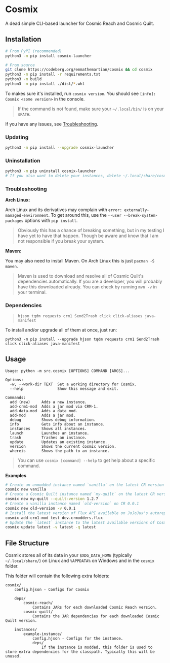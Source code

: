 # Cosmix

A dead simple CLI-based launcher for Cosmic Reach and Cosmic Quilt.

## Installation

```sh
# From PyPI (recommended)
python3 -m pip install cosmix-launcher

# From source
git clone https://codeberg.org/emmathemartian/cosmix && cd cosmix
python3 -m pip install -r requirements.txt
python3 -m build
python3 -m pip install ./dist/*.whl
```

To makes sure it's installed, run `cosmix version`. You should see `[info]: Cosmix <some version>` in the console.

> If the command is not found, make sure your `~/.local/bin/` is on your `$PATH`.

If you have any issues, see [Troubleshooting](#troubleshooting).

<!--TODO: List the Windows script $PATH here as well.-->

### Updating

```sh
python3 -m pip install --upgrade cosmix-launcher
```

### Uninstallation

```sh
python3 -m pip uninstall cosmix-launcher
# If you also want to delete your instances, delete ~/.local/share/cosmix (or %APPDATA%\cosmix on Windows)
```

### Troubleshooting

**Arch Linux:**

Arch Linux and its derivatives may complain with `error: externally-managed-environment`. To get around this, use the `--user --break-system-packages` options with `pip install`.

> Obviously this has a chance of breaking something, but in my testing I have yet to have that happen. Though be aware and know that I am not responsible if you break your system.

**Maven:**

You may also need to install Maven. On Arch Linux this is just `pacman -S maven`.

> Maven is used to download and resolve all of Cosmic Quilt's dependencies automatically. If you are a developer, you will probably have this downloaded already. You can check by running `mvn -v` in your terminal.

### Dependencies

> `hjson tqdm requests crm1 Send2Trash click click-aliases java-manifest`

To install and/or upgrade all of them at once, just run:

`python3 -m pip install --upgrade hjson tqdm requests crm1 Send2Trash click click-aliases java-manifest`

## Usage

```
Usage: python -m src.cosmix [OPTIONS] COMMAND [ARGS]...

Options:
  -w, --work-dir TEXT  Set a working directory for Cosmix.
  --help               Show this message and exit.

Commands:
  add (new)     Adds a new instance.
  add-crm1-mod  Adds a jar mod via CRM-1.
  add-data-mod  Adds a data mod.
  add-mod       Adds a jar mod.
  debug         Shows debug information.
  info          Gets info about an instance.
  instances     Shows all instances.
  launch        Launches an instance.
  trash         Trashes an instance.
  update        Updates an existing instance.
  version       Shows the current cosmix version.
  whereis       Shows the path to an instance.
```

> You can use `cosmix [command] --help` to get help about a specific command.

**Examples**
```sh
# Create an unmodded instance named `vanilla` on the latest CR version
cosmix new vanilla
# Create a Cosmic Quilt instance named `my-quilt` on the latest CR version with Cosmic Quilt 1.2.7
cosmix new my-quilt --quilt-version 1.2.7
# Create a vanilla instance named `old-version` on CR 0.0.1
cosmix new old-version -v 0.0.1
# Install the latest version of Flux API available on JoJoJux's autorepo to the instance `test`
cosmix add-crm1-mod test dev.crmodders.flux
# Update the `latest` instance to the latest available versions of Cosmic Reach and Cosmic Quilt
cosmix update latest -v latest -q latest
```

## File Structure

Cosmix stores all of its data in your `$XDG_DATA_HOME` (typically `~/.local/share/`) on Linux and `%APPDATA%` on Windows and in the `cosmix` folder.

This folder will contain the following extra folders:
```
cosmix/
    config.hjson - Configs for Cosmix

    deps/
        cosmic-reach/
            Contains JARs for each downloaded Cosmic Reach version.
        cosmic-quilt/
            Contains the JAR dependencies for each downloaded Cosmic Quilt version.

    instances/
        example-instance/
            config.hjson - Configs for the instance.
            deps/
                If the instance is modded, this folder is used to store extra dependencies for the classpath. Typically this will be unused.
```
